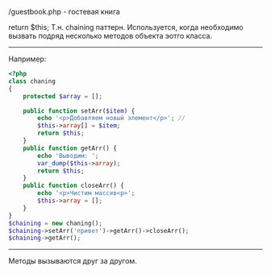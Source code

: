 /guestbook.php - гостевая книга


return $this;
Т.н. chaining паттерн. Используется, когда необходимо
вызвать подряд несколько методов объекта эотго класса.
***
Например:
```php
<?php
class chaning
{
    protected $array = [];

    public function setArr($item) {
        echo '<p>Добавляем новый элемент</p>'; //
        $this->array[] = $item;
        return $this;
    }
    public function getArr() {
        echo 'Выводим: ';
        var_dump($this->array);
        return $this;
    }
    public function closeArr() {
        echo '<p>Чистим массив<p>';
        $this->array = [];
    }
}
$chaining = new chaning();
$chaining->setArr('привет')->getArr()->closeArr();
$chaining->getArr();
```
***
Методы вызываются друг за другом.